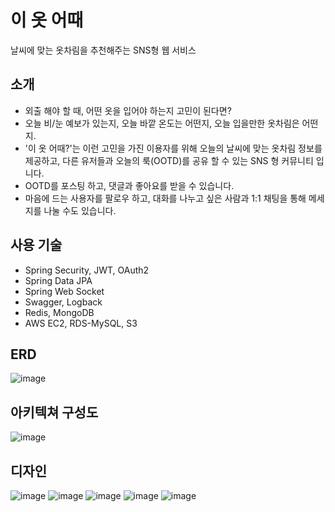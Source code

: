 # 이 옷 어때
날씨에 맞는 옷차림을 추천해주는 SNS형 웹 서비스

## 소개
- 외출 해야 할 때, 어떤 옷을 입어야 하는지 고민이 된다면? 
- 오늘 비/눈 예보가 있는지, 오늘 바깥 온도는 어떤지, 오늘 입을만한 옷차림은 어떤지.
- '이 옷 어때?'는 이런 고민을 가진 이용자를 위해 오늘의 날씨에 맞는 옷차림 정보를 제공하고, 다른 유저들과 오늘의 룩(OOTD)를 공유 할 수 있는 SNS 형 커뮤니티 입니다.
- OOTD를 포스팅 하고, 댓글과 좋아요를 받을 수 있습니다.
- 마음에 드는 사용자를 팔로우 하고, 대화를 나누고 싶은 사람과 1:1 채팅을 통해 메세지를 나눌 수도 있습니다.

## 사용 기술
- Spring Security, JWT, OAuth2
- Spring Data JPA
- Spring Web Socket
- Swagger, Logback
- Redis, MongoDB
- AWS EC2, RDS-MySQL, S3

## ERD
![image](https://github.com/onlee1425/ecloth-BE/assets/105486381/21caf94e-362e-47f9-b624-e6747f900efb)

## 아키텍쳐 구성도
![image](https://github.com/onlee1425/ecloth-BE/assets/105486381/3be9fcf3-868d-43ff-b617-76eaad534c89)

## 디자인
![image](https://github.com/onlee1425/ecloth-BE/assets/105486381/0bb4cabf-bceb-464c-a19b-402e43fbf6c0)
![image](https://github.com/onlee1425/ecloth-BE/assets/105486381/5669b0f8-b603-489e-a485-8c1858b5f081)
![image](https://github.com/onlee1425/ecloth-BE/assets/105486381/2f8edb02-7fc1-4c9e-91a5-6270527f9555)
![image](https://github.com/onlee1425/ecloth-BE/assets/105486381/8da759eb-c62a-4ed4-80f4-9a278b94584c)
![image](https://github.com/onlee1425/ecloth-BE/assets/105486381/921d8673-7225-47a5-ba0c-5ba64fa18cef)
